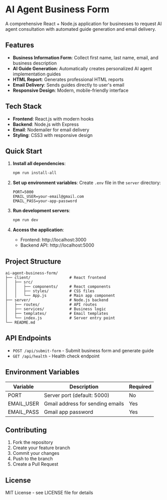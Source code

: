 # AI Agent Business Form

A comprehensive React + Node.js application for businesses to request AI agent consultation with automated guide generation and email delivery.

## Features

- **Business Information Form**: Collect first name, last name, email, and business description
- **AI Guide Generation**: Automatically creates personalized AI agent implementation guides
- **HTML Report**: Generates professional HTML reports
- **Email Delivery**: Sends guides directly to user's email
- **Responsive Design**: Modern, mobile-friendly interface

## Tech Stack

- **Frontend**: React.js with modern hooks
- **Backend**: Node.js with Express
- **Email**: Nodemailer for email delivery
- **Styling**: CSS3 with responsive design

## Quick Start

1. **Install all dependencies**:
   ```bash
   npm run install-all
   ```

2. **Set up environment variables**:
   Create `.env` file in the `server` directory:
   ```env
   PORT=5000
   EMAIL_USER=your-email@gmail.com
   EMAIL_PASS=your-app-password
   ```

3. **Run development servers**:
   ```bash
   npm run dev
   ```

4. **Access the application**:
   - Frontend: http://localhost:3000
   - Backend API: http://localhost:5000

## Project Structure

```
ai-agent-business-form/
├── client/                 # React frontend
│   ├── src/
│   │   ├── components/     # React components
│   │   ├── styles/         # CSS files
│   │   └── App.js          # Main app component
├── server/                 # Node.js backend
│   ├── routes/             # API routes
│   ├── services/           # Business logic
│   ├── templates/          # Email templates
│   └── index.js            # Server entry point
└── README.md
```

## API Endpoints

- `POST /api/submit-form` - Submit business form and generate guide
- `GET /api/health` - Health check endpoint

## Environment Variables

| Variable | Description | Required |
|----------|-------------|----------|
| PORT | Server port (default: 5000) | No |
| EMAIL_USER | Gmail address for sending emails | Yes |
| EMAIL_PASS | Gmail app password | Yes |

## Contributing

1. Fork the repository
2. Create your feature branch
3. Commit your changes
4. Push to the branch
5. Create a Pull Request

## License

MIT License - see LICENSE file for details